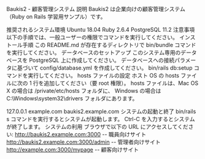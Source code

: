 Baukis2 - 顧客管理システム
説明
Baukis2 は企業向けの顧客管理システム（Ruby on Rails 学習用サンプル）です。

推奨されるシステム環境
Ubuntu 18.04
Ruby 2.6.4
PostgreSQL 11.2
注意事項
以下の手順では、一般ユーザーの権限でコマンドを実行してください。
インストール手順
この README.md が存在するディレクトリで bin/bundle コマンドを実行してください。
データベースのセットアップ
このシステム専用のデータベースを PostgreSQL 上に作成してください。
データベースへの接続パラメータに基づいて config/database.yml を作成してください。
bin/rails db:setup コマンドを実行してください。
hosts ファイルの設定
ホスト OS の hosts ファイルに次の 1 行を追加してください（要 root 権限）。 hosts ファイルは、Mac OS X の場合は /private/etc/hosts フォルダに、 Windows の場合は C:\Windows\system32\drivers フォルダにあります。

127.0.0.1 example.com baukis2.example.com
システムの起動と終了
bin/rails s コマンドを実行するとシステムが起動します。
Ctrl-C を入力するとシステムが終了します。
システムの利用
ブラウザで以下の URL にアクセスしてください:
http://baukis2.example.com:3000 -- 職員向けサイト
http://baukis2.example.com:3000/admin -- 管理者向けサイト
http://example.com:3000/mypage -- 顧客向けサイト

